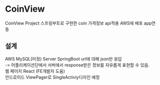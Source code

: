 # CoinView
CoinView Project 스프링부트로 구현한 coin 가격정보 api적용 AWS에 배포 app연동

## 설계
AWS
MySQL(미정)
Server SpringBoot url에 대해 json만 응답   
-> 어플리케이션단에서 서버에서 response받은 정보를 자유롭게 표현할 수 있음.  
웹 페이지  React (FE개발자 도움)  
안드로이드 ViewPager로 SingleActiviy디자인 예정 



